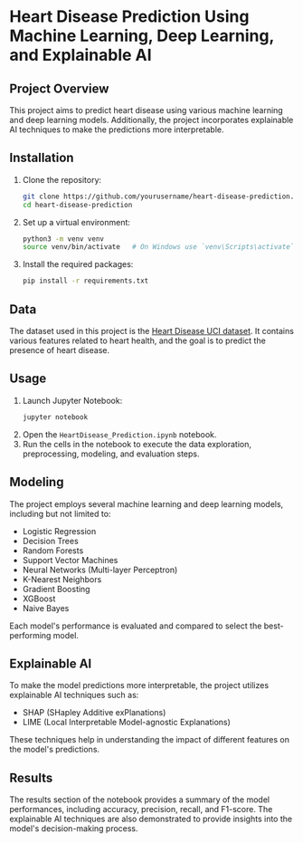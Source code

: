 
# Heart Disease Prediction Using Machine Learning, Deep Learning, and Explainable AI

## Project Overview

This project aims to predict heart disease using various machine learning and deep learning models. Additionally, the project incorporates explainable AI techniques to make the predictions more interpretable.

## Installation

1. Clone the repository:
    ```bash
    git clone https://github.com/yourusername/heart-disease-prediction.git
    cd heart-disease-prediction
    ```
2. Set up a virtual environment:
    ```bash
    python3 -m venv venv
    source venv/bin/activate   # On Windows use `venv\Scripts\activate`
    ```
3. Install the required packages:
    ```bash
    pip install -r requirements.txt
    ```

## Data

The dataset used in this project is the [Heart Disease UCI dataset](https://archive.ics.uci.edu/ml/datasets/Heart+Disease). It contains various features related to heart health, and the goal is to predict the presence of heart disease.

## Usage

1. Launch Jupyter Notebook:
    ```bash
    jupyter notebook
    ```
2. Open the `HeartDisease_Prediction.ipynb` notebook.
3. Run the cells in the notebook to execute the data exploration, preprocessing, modeling, and evaluation steps.

## Modeling

The project employs several machine learning and deep learning models, including but not limited to:
- Logistic Regression
- Decision Trees
- Random Forests
- Support Vector Machines
- Neural Networks (Multi-layer Perceptron)
- K-Nearest Neighbors
- Gradient Boosting
- XGBoost
- Naive Bayes

Each model's performance is evaluated and compared to select the best-performing model.

## Explainable AI

To make the model predictions more interpretable, the project utilizes explainable AI techniques such as:
- SHAP (SHapley Additive exPlanations)
- LIME (Local Interpretable Model-agnostic Explanations)

These techniques help in understanding the impact of different features on the model's predictions.

## Results

The results section of the notebook provides a summary of the model performances, including accuracy, precision, recall, and F1-score. The explainable AI techniques are also demonstrated to provide insights into the model's decision-making process.

